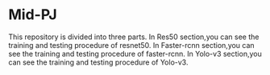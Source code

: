 # Mid-PJ
This repository is divided into three parts.
In Res50 section,you can see the training and testing procedure of resnet50.
In Faster-rcnn section,you can see the training and testing procedure of faster-rcnn.
In Yolo-v3 section,you can see the training and testing procedure of Yolo-v3.
